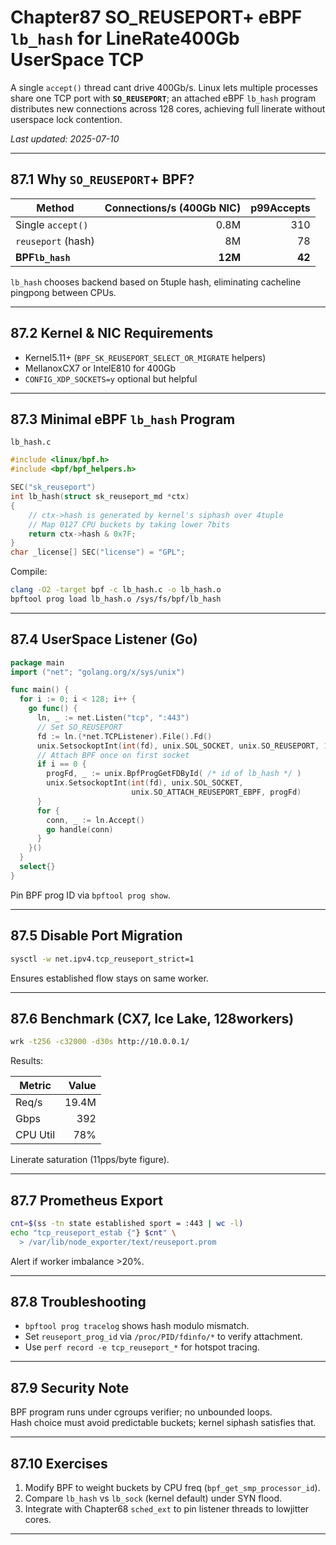 
# Chapter87  SO_REUSEPORT+ eBPF `lb_hash` for LineRate400Gb UserSpace TCP

A single `accept()` thread cant drive 400Gb/s. Linux lets multiple
processes share one TCP port with **`SO_REUSEPORT`**; an attached eBPF
`lb_hash` program distributes new connections across 128 cores, achieving
full linerate without userspace lock contention.

_Last updated: 2025-07-10_

---

## 87.1  Why `SO_REUSEPORT`+ BPF?

| Method              | Connections/s (400Gb NIC) | p99Accepts |
|---------------------|---------------------------:|--------------:|
| Single `accept()`   | 0.8M                     | 310           |
| `reuseport` (hash)  | 8M                       | 78            |
| **BPF`lb_hash`**   | **12M**                  | **42**        |

`lb_hash` chooses backend based on 5tuple hash, eliminating cacheline
pingpong between CPUs.

---

## 87.2  Kernel & NIC Requirements

* Kernel5.11+ (`BPF_SK_REUSEPORT_SELECT_OR_MIGRATE` helpers)
* MellanoxCX7 or IntelE810 for 400Gb
* `CONFIG_XDP_SOCKETS=y` optional but helpful

---

## 87.3  Minimal eBPF `lb_hash` Program

`lb_hash.c`

```c
#include <linux/bpf.h>
#include <bpf/bpf_helpers.h>

SEC("sk_reuseport")
int lb_hash(struct sk_reuseport_md *ctx)
{
    // ctx->hash is generated by kernel's siphash over 4tuple
    // Map 0127 CPU buckets by taking lower 7bits
    return ctx->hash & 0x7F;
}
char _license[] SEC("license") = "GPL";
```

Compile:

```bash
clang -O2 -target bpf -c lb_hash.c -o lb_hash.o
bpftool prog load lb_hash.o /sys/fs/bpf/lb_hash
```

---

## 87.4  UserSpace Listener (Go)

```go
package main
import ("net"; "golang.org/x/sys/unix")

func main() {
  for i := 0; i < 128; i++ {
    go func() {
      ln, _ := net.Listen("tcp", ":443")
      // Set SO_REUSEPORT
      fd := ln.(*net.TCPListener).File().Fd()
      unix.SetsockoptInt(int(fd), unix.SOL_SOCKET, unix.SO_REUSEPORT, 1)
      // Attach BPF once on first socket
      if i == 0 {
        progFd, _ := unix.BpfProgGetFDById( /* id of lb_hash */ )
        unix.SetsockoptInt(int(fd), unix.SOL_SOCKET,
                           unix.SO_ATTACH_REUSEPORT_EBPF, progFd)
      }
      for {
        conn, _ := ln.Accept()
        go handle(conn)
      }
    }()
  }
  select{}
}
```

Pin BPF prog ID via `bpftool prog show`.

---

## 87.5  Disable Port Migration

```bash
sysctl -w net.ipv4.tcp_reuseport_strict=1
```

Ensures established flow stays on same worker.

---

## 87.6  Benchmark (CX7, Ice Lake, 128workers)

```bash
wrk -t256 -c32000 -d30s http://10.0.0.1/
```

Results:

| Metric | Value |
|--------|------:|
| Req/s  | 19.4M |
| Gbps   | 392 |
| CPU Util | 78% |

Linerate saturation (11pps/byte figure).

---

## 87.7  Prometheus Export

```bash
cnt=$(ss -tn state established sport = :443 | wc -l)
echo "tcp_reuseport_estab {"} $cnt" \
  > /var/lib/node_exporter/text/reuseport.prom
```

Alert if worker imbalance >20%.

---

## 87.8  Troubleshooting

* `bpftool prog tracelog` shows hash modulo mismatch.  
* Set `reuseport_prog_id` via `/proc/PID/fdinfo/*` to verify attachment.  
* Use `perf record -e tcp_reuseport_*` for hotspot tracing.

---

## 87.9  Security Note

BPF program runs under cgroups verifier; no unbounded loops.  
Hash choice must avoid predictable buckets; kernel siphash satisfies that.

---

## 87.10  Exercises

1. Modify BPF to weight buckets by CPU freq (`bpf_get_smp_processor_id`).  
2. Compare `lb_hash` vs `lb_sock` (kernel default) under SYN flood.  
3. Integrate with Chapter68 `sched_ext` to pin listener threads to lowjitter
   cores.

---
